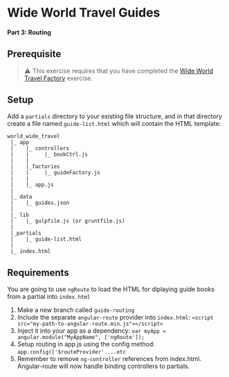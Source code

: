# Wide World Travel Guides

#### Part 3: Routing

## Prerequisite

> :warning: This exercise requires that you have completed the [Wide World Travel Factory](./MF_WIDE_WORLD_TRAVEL.md) exercise.

## Setup

Add a `partials` directory to your existing file structure, and in that directory create a file named `guide-list.html` which will contain the HTML template:

```
world_wide_travel
 |_ app
 |    |_ controllers
 |    |     |_ bookCtrl.js
 |    |
 |    |_factories
 |    |     |_ guideFactory.js
 |    |
 |    |_ app.js
 |
 |_ data
 |    |_ guides.json
 |
 |_ lib
 |    |_ gulpfile.js (or gruntfile.js)
 |
 |_partials
 |    |_ guide-list.html
 |
 |_ index.html
```

## Requirements

You are going to use `ngRoute` to load the HTML for diplaying guide books from a partial into `index.html`

1. Make a new branch called `guide-routing`  
1. Include the separate `angular-route` provider into `index.html`: `<script src="my-path-to-angular-route.min.js"></script>`
1. Inject it into your app as a dependency: `var myApp = angular.module("MyAppName", ['ngRoute']);`
1. Setup routing in app.js using the config method: `app.config(['$routeProvider'....etc`
1. Remember to remove `ng-controller` references from index.html. Angular-route will now handle binding controllers to partials.

